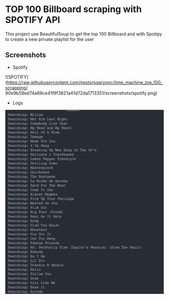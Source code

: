 # TOP 100 Billboard scraping with SPOTIFY API

This project use BeautifulSoup to get the top 100 Billboard and with Spotipy to create a new private playlist for the user

## Screenshots

- Spotify

![SPOTIFY](https://raw.githubusercontent.com/nestorsgarzonc/time_machine_top_100_scrapping/
90e9b59ed74a69ce41f9f3821a41d72da1713351/screenshots/spotify.png)

- Logs

![LOGS](https://raw.githubusercontent.com/nestorsgarzonc/time_machine_top_100_scrapping/90e9b59ed74a69ce41f9f3821a41d72da1713351/screenshots/logs.png)
